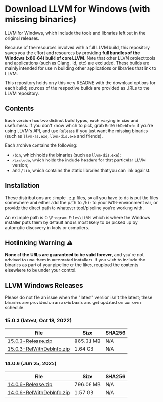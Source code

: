 # Download LLVM for Windows (with missing binaries)
LLVM for Windows, which include the tools and libraries left out in the original releases.

Because of the resources involved with a full LLVM build, this repository saves you the effort and resources by providing **full bundles of the Windows (x86-64) build of core LLVM**. Note that other LLVM project tools and applications (such as Clang, lld, etc) are excluded. These builds are mainly intended for use in building other applications or libraries that link to LLVM.

This repository holds only this very README with the download options for each build; sources of the respective builds are provided as URLs to the LLVM repository.

## Contents
Each version has two distinct build types, each varying in size and usefulness. If you don't know which to pick, grab `RelWithDebInfo` if you're using LLVM's API, and use `Release` if you just want the missing binaries (such as `llvm-as.exe`, `llvm-dis.exe` and friends).

Each archive contains the following:
 - `/bin`, which holds the binaries (such as `llvm-dis.exe`);
 - `/include`, which holds the include headers for that particular LLVM version;
 - and `/lib`, which contains the static libraries that you can link against.
 
## Installation
These distributions are simple `.zip` files, so all you have to do is put the files somewhere and either add the path to `/bin` to your `PATH`-environment var, or provide the direct path to whatever tool/pipeline you're working with.

An example path is `C:\Program Files\LLVM`, which is where the Windows installer puts them by default and is most likely to be picked up by automatic discovery in tools or compilers.

## Hotlinking Warning :warning:
**None of the URLs are guaranteed to be valid forever**, and you're not advised to use them in automated installers. If you wish to include the binaries as part of your pipeline or the likes, reupload the contents elsewhere to be under your control.

## LLVM Windows Releases
Please do not file an issue when the "latest" version isn't the latest; these binaries are provided on an as-is basis and get updated on our own schedule.
### 15.0.3 (latest, Oct 18, 2022)
| File | Size | SHA256 |
|-|-|-|
|[15.0.3-Release.zip](https://s3.eu-central-1.wasabisys.com/bitgate-public/15.0.3-Release.zip)|865.31 MB|N/A|
|[15.0.3-RelWithDebInfo.zip](https://s3.eu-central-1.wasabisys.com/bitgate-public/15.0.3-RelWithDebInfo.zip)|1.64 GB|N/A|

### 14.0.6 (Jun 25, 2022)
| File | Size | SHA256 |
|-|-|-|
|[14.0.6-Release.zip](https://s3.eu-central-1.wasabisys.com/bitgate-public/14.0.6-Release.zip)|796.09 MB|N/A|
|[14.0.6-RelWithDebInfo.zip](https://s3.eu-central-1.wasabisys.com/bitgate-public/14.0.6-RelWithDebInfo.zip)|1.57 GB|N/A|
